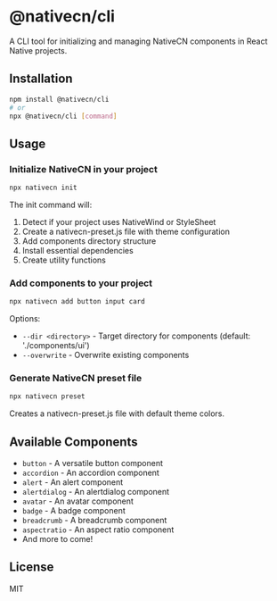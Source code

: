 # @nativecn/cli

A CLI tool for initializing and managing NativeCN components in React Native projects.

## Installation

```bash
npm install @nativecn/cli
# or
npx @nativecn/cli [command]
```

## Usage

### Initialize NativeCN in your project

```bash
npx nativecn init
```

The init command will:

1. Detect if your project uses NativeWind or StyleSheet
2. Create a nativecn-preset.js file with theme configuration
3. Add components directory structure
4. Install essential dependencies
5. Create utility functions

### Add components to your project

```bash
npx nativecn add button input card
```

Options:

- `--dir <directory>` - Target directory for components (default: './components/ui')
- `--overwrite` - Overwrite existing components

### Generate NativeCN preset file

```bash
npx nativecn preset
```

Creates a nativecn-preset.js file with default theme colors.

## Available Components

- `button` - A versatile button component
- `accordion` - An accordion component
- `alert` - An alert component
- `alertdialog` - An alertdialog component
- `avatar` - An avatar component
- `badge` - A badge component
- `breadcrumb` - A breadcrumb component
- `aspectratio` - An aspect ratio component
- And more to come!

## License

MIT
